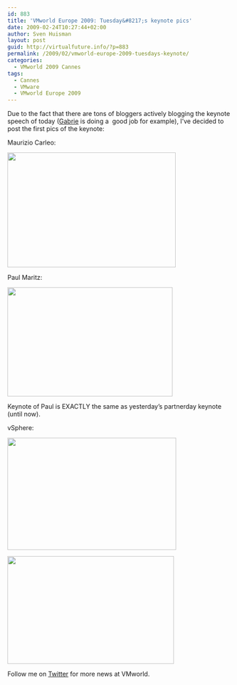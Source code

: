```yaml
---
id: 883
title: 'VMworld Europe 2009: Tuesday&#8217;s keynote pics'
date: 2009-02-24T10:27:44+02:00
author: Sven Huisman
layout: post
guid: http://virtualfuture.info/?p=883
permalink: /2009/02/vmworld-europe-2009-tuesdays-keynote/
categories:
  - VMworld 2009 Cannes
tags:
  - Cannes
  - VMware
  - VMworld Europe 2009
---
```

[](https://svenhuisman.com/wp-content/uploads/2009/02/tue-keynote2.jpg)Due to the fact that there are tons of bloggers actively blogging the keynote speech of today (<a title="Gabrie's keynote" href="http://www.gabesvirtualworld.com/?p=325" target="_blank">Gabrie</a> is doing a  good job for example), I&#8217;ve decided to post the first pics of the keynote:

Maurizio Carleo:

[<img class="aligncenter size-full wp-image-884" title="tue-keynote1" src="https://svenhuisman.com/wp-content/uploads/2009/02/tue-keynote1.jpg" alt="" width="378" height="258" />](https://svenhuisman.com/wp-content/uploads/2009/02/tue-keynote1.jpg)

Paul Maritz:

<img class="aligncenter size-full wp-image-886" title="tue-keynote2" src="https://svenhuisman.com/wp-content/uploads/2009/02/tue-keynote2.jpg" alt="" width="371" height="245" /> 

Keynote of Paul is EXACTLY the same as yesterday&#8217;s partnerday keynote (until now).<!--more-->

vSphere:

[<img class="aligncenter size-full wp-image-891" title="tue-keynote3" src="https://svenhuisman.com/wp-content/uploads/2009/02/tue-keynote3.jpg" alt="" width="379" height="252" srcset="https://svenhuisman.com/wp-content/uploads/2009/02/tue-keynote3.jpg 778w, https://svenhuisman.com/wp-content/uploads/2009/02/tue-keynote3-350x233.jpg 350w" sizes="(max-width: 379px) 100vw, 379px" />](https://svenhuisman.com/wp-content/uploads/2009/02/tue-keynote3.jpg)

[<img class="aligncenter size-full wp-image-893" title="tue-keynote4" src="https://svenhuisman.com/wp-content/uploads/2009/02/tue-keynote4.jpg" alt="" width="374" height="242" />](https://svenhuisman.com/wp-content/uploads/2009/02/tue-keynote4.jpg)

Follow me on <a title="Twitter" href="http://www.twitter.com/svenh" target="_blank">Twitter</a> for more news at VMworld.